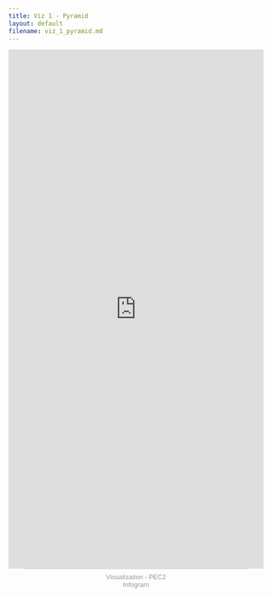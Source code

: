 ```yaml
---
title: Viz 1 - Pyramid
layout: default
filename: viz_1_pyramid.md
--- 
```

<html>
<div style="position: relative; width: 100%; height: 0px; padding: 203.14% 0px 0px; overflow: hidden; will-change: transform;"><iframe loading="lazy" src="https://e.infogram.com/fe0bfbe0-ff98-413d-b6e4-f1a91de2f0fe?src=embed&amp;embed_type=responsive_iframe" title="Visualization - PEC2" allowfullscreen="" allow="fullscreen" style="position: absolute; width: 100%; height: 100%; top: 0px; left: 0px; border: none; padding: 0px; margin: 0px;"></iframe></div><div style="padding: 8px 0px; font-family: Arial; font-size: 13px; line-height: 15px; text-align: center; border-top: 1px solid rgb(218, 218, 218); margin: 0px 30px;"><a href="https://infogram.com/visualization-pec2-1h9j6q7ddkmgv4g" target="_blank" style="color: rgb(152, 152, 152); text-decoration: none;">Visualization - PEC2</a><br><a href="https://infogram.com" target="_blank" rel="nofollow" style="color: rgb(152, 152, 152); text-decoration: none;">Infogram</a></div>
</html>
